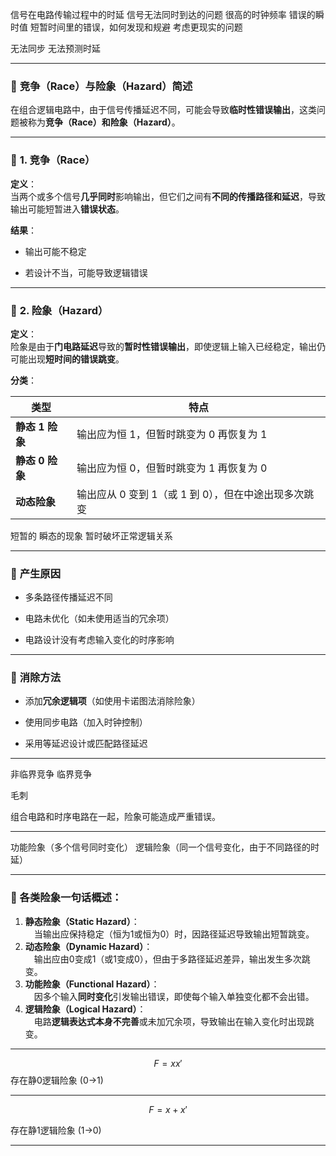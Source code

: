 信号在电路传输过程中的时延
信号无法同时到达的问题
很高的时钟频率
错误的瞬时值
短暂时间里的错误，如何发现和规避
考虑更现实的问题

无法同步
无法预测时延

---

### 🔹 **竞争（Race）与险象（Hazard）简述**

在组合逻辑电路中，由于信号传播延迟不同，可能会导致**临时性错误输出**，这类问题被称为**竞争（Race）**和**险象（Hazard）**。

---

### 🔸 **1. 竞争（Race）**

**定义**：  
当两个或多个信号**几乎同时**影响输出，但它们之间有**不同的传播路径和延迟**，导致输出可能短暂进入**错误状态**。

**结果**：

- 输出可能不稳定
    
- 若设计不当，可能导致逻辑错误
    

---

### 🔸 **2. 险象（Hazard）**

**定义**：  
险象是由于**门电路延迟**导致的**暂时性错误输出**，即使逻辑上输入已经稳定，输出仍可能出现**短时间的错误跳变**。

**分类**：

|类型|特点|
|---|---|
|**静态 1 险象**|输出应为恒 1，但暂时跳变为 0 再恢复为 1|
|**静态 0 险象**|输出应为恒 0，但暂时跳变为 1 再恢复为 0|
|**动态险象**|输出应从 0 变到 1（或 1 到 0），但在中途出现多次跳变|

短暂的
瞬态的现象
暂时破坏正常逻辑关系

---

### 🔸 **产生原因**

- 多条路径传播延迟不同
    
- 电路未优化（如未使用适当的冗余项）
    
- 电路设计没有考虑输入变化的时序影响
    

---

### 🔸 **消除方法**

- 添加**冗余逻辑项**（如使用卡诺图法消除险象）
    
- 使用同步电路（加入时钟控制）
    
- 采用等延迟设计或匹配路径延迟
    

---

非临界竞争
临界竞争

毛刺

组合电路和时序电路在一起，险象可能造成严重错误。

---

功能险象（多个信号同时变化）
逻辑险象（同一个信号变化，由于不同路径的时延）

---

### 🔹 各类险象一句话概述：

1. **静态险象（Static Hazard）**：  
     当输出应保持稳定（恒为1或恒为0）时，因路径延迟导致输出短暂跳变。
2. **动态险象（Dynamic Hazard）**：  
     输出应由0变成1（或1变成0），但由于多路径延迟差异，输出发生多次跳变。
3. **功能险象（Functional Hazard）**：  
     因多个输入**同时变化**引发输出错误，即使每个输入单独变化都不会出错。
4. **逻辑险象（Logical Hazard）**：  
     电路**逻辑表达式本身不完善**或未加冗余项，导致输出在输入变化时出现跳变。

---

$$
F=xx'
$$
存在静0逻辑险象 (0->1)

---

$$
F=x+x'
$$

存在静1逻辑险象 (1->0)

---
